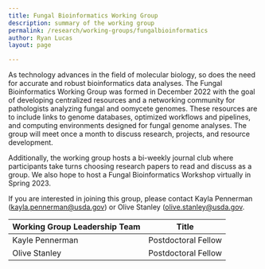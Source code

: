 ```yaml
---
title: Fungal Bioinformatics Working Group
description: summary of the working group
permalink: /research/working-groups/fungalbioinformatics
author: Ryan Lucas
layout: page

---
```



As technology advances in the field of molecular biology, so does the need for accurate and robust bioinformatics data analyses. The Fungal Bioinformatics Working Group was formed in December 2022 with the goal of developing centralized resources and a networking community for pathologists analyzing fungal and oomycete genomes. These resources are to include links to genome databases, optimized workflows and pipelines, and computing environments designed for fungal genome analyses. The group will meet once a month to discuss research, projects, and resource development.

Additionally, the working group hosts a bi-weekly journal club where participants take turns choosing research papers to read and discuss as a group. We also hope to host a Fungal Bioinformatics Workshop virtually in Spring 2023.

If you are interested in joining this group, please contact Kayla Pennerman ([kayla.pennerman@usda.gov](mailto:kayla.pennerman@usda.gov)) or Olive Stanley ([olive.stanley@usda.gov](mailto:olive.stanley@usda.gov).

**Working Group Leadership Team** | **Title** 
---|---
Kayle Pennerman | Postdoctoral Fellow 
Olive Stanley | Postdoctoral Fellow
